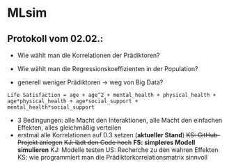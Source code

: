 # MLsim

## Protokoll vom 02.02.:

- Wie wählt man die Korrelationen der Prädiktoren?
- Wie wählt man die Regressionskoeffizienten in der Population?

- generell weniger Prädiktoren -> weg von Big Data?

```Life Satisfaction = age + age^2 + mental_health + physical_health + age*physical_health + age*social_support + mental_health*social_support```

- 3 Bedingungen: alle Macht den Interaktionen, alle Macht den einfachen Effekten, alles gleichmäßig verteilen
- erstmal alle Korrelationen auf 0.3 setzen
(**aktueller Stand**)
~~KS: GitHub-Projekt anlegen~~
~~KJ: lädt den Code hoch~~
**FS: simpleres Modell simulieren**
KJ: Modelle testen
US: Recherche zu den wahren Effekten
KS: wie programmiert man die Prädiktorkorrelationsmatrix sinnvoll
